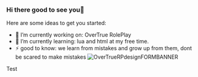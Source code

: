 ### Hi there good to see you👋

Here are some ideas to get you started:

- 🔭 I’m currently working on: OverTrue RolePlay
- 🌱 I’m currently learning: lua and html at my free time.
- ⚡ good to know: we learn from mistakes and grow up from them, dont be scared to make mistakes
![OverTrueRPdesignFORMBANNER](https://user-images.githubusercontent.com/74502022/128201649-e98a8863-87f6-4db6-8be9-f4db52ca36b4.png)


Test

